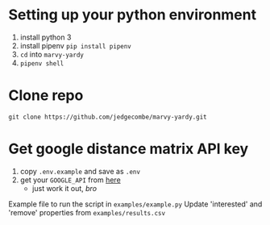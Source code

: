 
# Setting up your python environment
1. install python 3
2. install pipenv `pip install pipenv`
3. `cd` into `marvy-yardy`
4. `pipenv shell`


# Clone repo
`git clone https://github.com/jedgecombe/marvy-yardy.git`

# Get google distance matrix API key
1. copy `.env.example` and save as `.env`
2. get your `GOOGLE_API` from [here](https://console.cloud.google.com/google/maps-apis/apis/distance-matrix-backend.googleapis.com)
   - just work it out, _bro_
   
   

Example file to run the script in `examples/example.py`
Update 'interested' and 'remove' properties from `examples/results.csv`